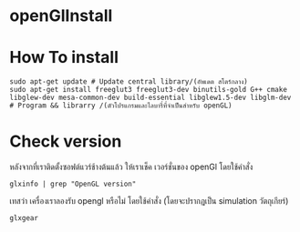 # openGlInstall

# How To install 

    sudo apt-get update # Update central library/(อัพเดต สโตร์กลาง)
    sudo apt-get install freeglut3 freeglut3-dev binutils-gold G++ cmake libglew-dev mesa-common-dev build-essential libglew1.5-dev libglm-dev # Program && librarry /(ตัวโปรแกรมและไลบารี่ที่จำเป็นสำหรับ openGL)
    
# Check version

หลังจากที่เราติดตั้งซอฟต์แวร์ช้างต้นแล้ว ให้เราเช็ค เวอร์ชั่นของ openGl โดยใช้คำสั่ง 
   
    glxinfo | grep "OpenGL version"
    
 เทสว่า เครื่องเราลองรับ opengl หรือไม่ โดยใช้คำสั่ง (โดยจะปรากฏเป็น simulation วัตถุเกียร์)
 
    glxgear
